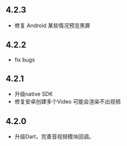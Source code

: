 ## 4.2.3
* 修复 Android 某些情况预览黑屏

## 4.2.2
* fix bugs

## 4.2.1

* 升级native SDK
* 修复安卓创建多个Video 可能会渲染不出视频

## 4.2.0

* 升级Dart，完善音视频模块回调。
